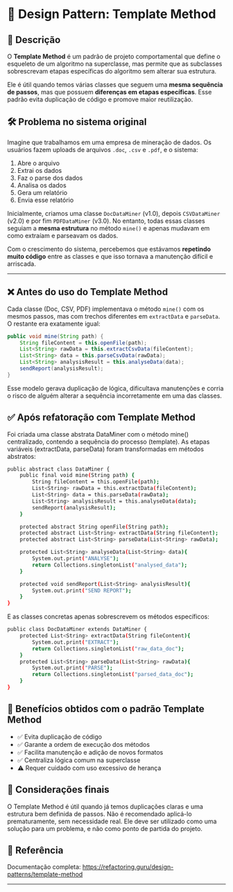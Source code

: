 # 🧱 Design Pattern: Template Method

## 📌 Descrição
O **Template Method** é um padrão de projeto comportamental que define o esqueleto de um algoritmo na superclasse, mas permite que as subclasses sobrescrevam etapas específicas do algoritmo sem alterar sua estrutura.

Ele é útil quando temos várias classes que seguem uma **mesma sequência de passos**, mas que possuem **diferenças em etapas específicas**. Esse padrão evita duplicação de código e promove maior reutilização.

## 🛠️ Problema no sistema original

Imagine que trabalhamos em uma empresa de mineração de dados. Os usuários fazem uploads de arquivos `.doc`, `.csv` e `.pdf`, e o sistema:

1. Abre o arquivo
2. Extrai os dados
3. Faz o parse dos dados
4. Analisa os dados
5. Gera um relatório
6. Envia esse relatório

Inicialmente, criamos uma classe `DocDataMiner` (v1.0), depois `CSVDataMiner` (v2.0) e por fim `PDFDataMiner` (v3.0). No entanto, todas essas classes seguiam a **mesma estrutura** no método `mine()` e apenas mudavam em como extraíam e parseavam os dados.

Com o crescimento do sistema, percebemos que estávamos **repetindo muito código** entre as classes e que isso tornava a manutenção difícil e arriscada.

---

## ❌ Antes do uso do Template Method

Cada classe (Doc, CSV, PDF) implementava o método `mine()` com os mesmos passos, mas com trechos diferentes em `extractData` e `parseData`. O restante era exatamente igual:

```java
public void mine(String path) {
    String fileContent = this.openFile(path);
    List<String> rawData = this.extractCsvData(fileContent);
    List<String> data = this.parseCsvData(rawData);
    List<String> analysisResult = this.analyseData(data);
    sendReport(analysisResult);
}
```

Esse modelo gerava duplicação de lógica, dificultava manutenções e corria o risco de alguém alterar a sequência incorretamente em uma das classes.

## ✅ Após refatoração com Template Method
Foi criada uma classe abstrata DataMiner com o método mine() centralizado, contendo a sequência do processo (template). As etapas variáveis (extractData, parseData) foram transformadas em métodos abstratos:

```bash
public abstract class DataMiner {
    public final void mine(String path) {
        String fileContent = this.openFile(path);
        List<String> rawData = this.extractData(fileContent);
        List<String> data = this.parseData(rawData);
        List<String> analysisResult = this.analyseData(data);
        sendReport(analysisResult);
    }

    protected abstract String openFile(String path);
    protected abstract List<String> extractData(String fileContent);
    protected abstract List<String> parseData(List<String> rawData);

    protected List<String> analyseData(List<String> data){
        System.out.print("ANALYSE");
        return Collections.singletonList("analysed_data");
    }

    protected void sendReport(List<String> analysisResult){
        System.out.print("SEND REPORT");
    }
}
```

E as classes concretas apenas sobrescrevem os métodos específicos:

```bash
public class DocDataMiner extends DataMiner {
    protected List<String> extractData(String fileContent){
        System.out.print("EXTRACT");
        return Collections.singletonList("raw_data_doc");
    }
    protected List<String> parseData(List<String> rawData){
        System.out.print("PARSE");
        return Collections.singletonList("parsed_data_doc");
    }
}
```

## 🔄 Benefícios obtidos com o padrão Template Method
- ✅ Evita duplicação de código
- ✅ Garante a ordem de execução dos métodos
- ✅ Facilita manutenção e adição de novos formatos
- ✅ Centraliza lógica comum na superclasse
- ⚠️ Requer cuidado com uso excessivo de herança

## 🧱 Considerações finais
O Template Method é útil quando já temos duplicações claras e uma estrutura bem definida de passos. Não é recomendado aplicá-lo prematuramente, sem necessidade real. Ele deve ser utilizado como uma solução para um problema, e não como ponto de partida do projeto.

## 🔗 Referência
Documentação completa: https://refactoring.guru/design-patterns/template-method

---